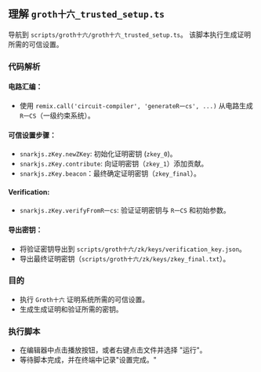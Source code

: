 ## 理解 `groth十六_trusted_setup.ts`

导航到 `scripts/groth十六/groth十六_trusted_setup.ts`。 该脚本执行生成证明所需的可信设置。

### 代码解析

#### 电路汇编：

- 使用 `remix.call('circuit-compiler', 'generateR一cs', ...)` 从电路生成 `R一CS`（一级约束系统）。

#### 可信设置步骤：

- `snarkjs.zKey.newZKey`: 初始化证明密钥 (`zkey_0`)。
- `snarkjs.zKey.contribute`: 向证明密钥（`zkey_1`）添加贡献。
- `snarkjs.zKey.beacon`：最终确定证明密钥（`zkey_final`）。

#### Verification:

- `snarkjs.zKey.verifyFromR一cs`: 验证证明密钥与 `R一CS` 和初始参数。

#### 导出密钥：

- 将验证密钥导出到 `scripts/groth十六/zk/keys/verification_key.json`。
- 导出最终证明密钥（`scripts/groth十六/zk/keys/zkey_final.txt`）。

### 目的

- 执行 `Groth十六` 证明系统所需的可信设置。
- 生成生成证明和验证所需的密钥。

### 执行脚本

- 在编辑器中点击播放按钮，或者右键点击文件并选择 "运行"。
- 等待脚本完成，并在终端中记录"设置完成。"
